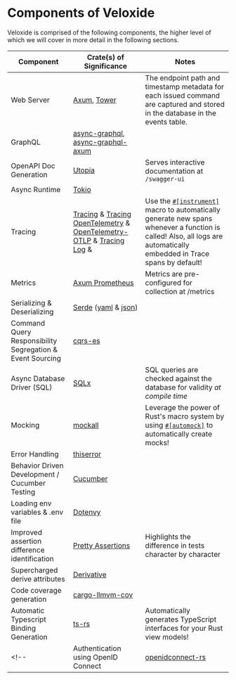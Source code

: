 # Components of Veloxide

Veloxide is comprised of the following components, the higher level of which we will cover in more detail in the following sections.

| Component                                                   | Crate(s) of Significance                                                                                                                                                                                                                                                      | Notes                                                                                                                         |
| --------------------------------------------------------- | ----------------------------------------------------------------------------------------------------------------------------------------------------------------------------------------------------------------------------------------------------------------------------- | ----------------------------------------------------------------------------------------------------------------------------- |
| Web Server                                                | [Axum](https://docs.rs/axum/latest/axum/), [Tower](https://docs.rs/tower/0.4.13/tower/)                                                                                                                                                                                                                                     | The endpoint path and timestamp metadata for each issued command are captured and stored in the database in the events table. |
| GraphQL | [async-graphql](https://docs.rs/async-graphql/latest/async_graphql/), [async-graphql-axum](https://docs.rs/async-graphql-axum/5.0.6/async_graphql_axum/)  |
| OpenAPI Doc Generation                                    | [Utopia](https://docs.rs/utoipa/latest/utoipa/)                                                                                                                                                                                                                               | Serves interactive documentation at `/swagger-ui`                                                                             |
| Async Runtime                                             | [Tokio](https://docs.rs/tokio/latest/tokio/index.html)                                                                                                                                                                                                                        |                                                                                                                               |
| Tracing                                                   | [Tracing](https://docs.rs/tracing/latest/tracing/) & [Tracing OpenTelemetry](https://docs.rs/tracing-opentelemetry/latest/) & [OpenTelemetry-OTLP](https://docs.rs/opentelemetry_otlp/latest/) & [Tracing Log](https://docs.rs/tracing-log/latest/tracing_log/index.html) & | Use the [`#[instrument]`](https://docs.rs/tracing/latest/tracing/attr.instrument.html) macro to automatically generate new spans whenever a function is called! Also, all logs are automatically embedded in Trace spans by default!                                                                               |
| Metrics                                                   | [Axum Prometheus](https://docs.rs/axum-prometheus/latest/axum_prometheus/)                                                                                                                                                                                                    | Metrics are pre-configured for collection at /metrics                                                                         |
| Serializing & Deserializing                               | [Serde](https://docs.rs/serde/latest/serde/index.html) ([yaml](https://docs.rs/serde_yaml/latest/serde_yaml/) & [json](https://docs.rs/serde_json/latest/serde_json/))                                                                                                        |                                                                                                                               |
| Command Query Responsibility Segregation & Event Sourcing | [cqrs-es](https://docs.rs/cqrs-es/latest/cqrs_es/)                                                                                                                                                                                                                            |                                                                                                                               |
| Async Database Driver (SQL)                             | [SQLx](https://docs.rs/sqlx/latest/sqlx/)                                                                                                                                                                                                                                     | SQL queries are checked against the database for validity _at compile time_                                                   |
| Mocking                                                   | [mockall](https://docs.rs/mockall/latest/mockall/)                                                                                                                                                                                                                            | Leverage the power of Rust's macro system by using [`#[automock]`](https://docs.rs/mockall/latest/mockall/attr.automock.html) to automatically create mocks!                                                                                                                               |
| Error Handling                                            | [thiserror](https://docs.rs/thiserror/latest/thiserror/)                                                                                                                                                                                                                      |                                                                                                                               |
| Behavior Driven Development / Cucumber Testing            | [Cucumber](https://docs.rs/cucumber/latest/cucumber/)                                                                                                                                                                                                                         |                                                                                                                               |
| Loading env variables & .env file                         | [Dotenvy](https://docs.rs/dotenvy/latest/dotenvy/)                                                                                                                                                                                                                            |                                                                                                                               |
| Improved assertion difference identification              | [Pretty Assertions](https://docs.rs/pretty_assertions/latest/pretty_assertions/)                                                                                                                                                                                              | Highlights the difference in tests character by character                                                                     |
| Supercharged derive attributes                            | [Derivative](https://mcarton.github.io/rust-derivative/latest/index.html)                                                                                                                                                                                                     |
| Code coverage generation | [cargo-llmvm-cov](https://github.com/taiki-e/cargo-llvm-cov) | |
| Automatic Typescript Binding Generation | [ts-rs](https://docs.rs/ts-rs/latest/ts_rs) | Automatically generates TypeScript interfaces for your Rust view models! |
<!-- | Authentication using OpenID Connect | [openidconnect-rs](https://docs.rs/openidconnect/latest/openidconnect/) | Log in with Google (other providers to come) (Work-in-progress, hopefully coming soon!) | -->
